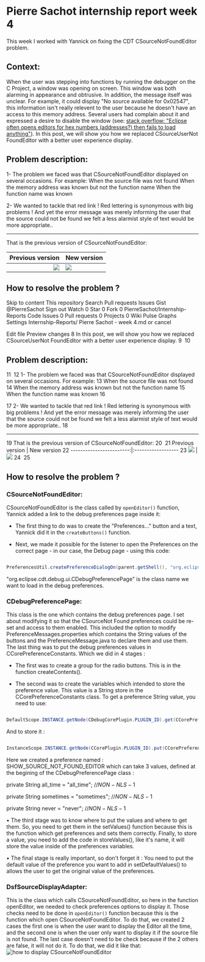 # Pierre Sachot internship report week 4

This week I worked with Yannick on fixing the CDT CSourceNotFoundEditor problem.

## Context:
When the user was stepping into functions by running the debugger on the C Project, a window was opening on screen. This window was both alarming in appearance and obtrusive. 
In addition, the message itself was unclear. For example, it could display "No source available for 0x02547", this information isn't really relevent to the user because he doesn't have an access to this memory address. Several users had complain about it and expressed a desire to disable the window (see: [stack overflow: "Eclipse often opens editors for hex numbers (addresses?) then fails to load anything"](http://stackoverflow.com/questions/43361654/eclipse-often-opens-editors-for-hex-numbers-addresses-then-fails-to-load-anyt/43412237)).
In this post, we will show you how we replaced CSourceUserNot FoundEditor with a better user experience display.

## Problem description:

1- The problem we faced was that CSourceNotFoundEditor displayed on several occasions. For example:
	When the source file was not found
	When the memory address was known but not the function name
	When the function name was known
		
2- We wanted to tackle that red link ! Red lettering is synonymous with big problems ! And yet the error message was merely informing the user that the source could not be found we felt a less alarmist style of text would be more appropriate..
___
That is the previous version of CSourceNotFoundEditor:

Previous version	|	New version
------------------------:|:------------------
![](https://github.com/PierreSachot/Internship-Reports/blob/master/images/Screenshot_1.png?raw=true) | ![](https://github.com/PierreSachot/Internship-Reports/blob/master/images/Screenshot_2.png?raw=true)

## How to resolve the problem ?

Skip to content
This repository
Search
Pull requests
Issues
Gist
 @PierreSachot
 Sign out
 Watch 0
  Star 0
  Fork 0 PierreSachot/Internship-Reports
 Code  Issues 0  Pull requests 0  Projects 0  Wiki  Pulse  Graphs  Settings
Internship-Reports/ 
Pierre Sachot - week 4.md
   or cancel
    
 Edit file    Preview changes
8
In this post, we will show you how we replaced CSourceUserNot FoundEditor with a better user experience display.
9
​
10
## Problem description:
11
​
12
1- The problem we faced was that CSourceNotFoundEditor displayed on several occasions. For example:
13
        When the source file was not found
14
        When the memory address was known but not the function name
15
        When the function name was known
16
                
17
2- We wanted to tackle that red link ! Red lettering is synonymous with big problems ! And yet the error message was merely informing the user that the source could not be found we felt a less alarmist style of text would be more appropriate..
18
___
19
That is the previous version of CSourceNotFoundEditor:
20
​
21
Previous version        |       New version
22
------------------------:|:------------------
23
![](https://github.com/PierreSachot/Internship-Reports/blob/master/images/Screenshot_1.png?raw=true) | ![](https://github.com/PierreSachot/Internship-Reports/blob/master/images/Screenshot_2.png?raw=true)
24
​
25
## How to resolve the problem ?

### CSourceNotFoundEditor:

CSourceNotFoundEditor is the class called by `openEditor()` function, Yannick added a link to the debug preferences page inside it:

- The first thing to do was to create the "Preferences..." button and a text, Yannick did it in the `createButtons()` function.

- Next, we made it possible for the listener to open the Preferences on the correct page - in our case, the Debug page - using this code:
```Java

PreferencesUtil.createPreferenceDialogOn(parent.getShell(), "org.eclipse.cdt.debug.ui.CDebugPreferencePage", null, null).open();

```

"org.eclipse.cdt.debug.ui.CDebugPreferencePage" is the class name we want to load in the debug preferences.

### CDebugPreferencePage:

This class is the one which contains the debug preferences page. I set about modifying it so that the CSourceNot Found preferences could be re-set and access to them enabled. This included the option to modify PreferenceMessages.properties which contains the String values of the buttons and the PreferenceMessage.java to declare them and use them. The last thing was to put the debug preferences values in CCorePreferenceConstants. Which we did in 4 stages :

- The first was to create a group for the radio buttons. This is in the function createContents().

- The second was to create the variables which intended to store the preference value. This value is a String store in the CCorePreferenceConstants class. To get a preference String value, you need to use:

```Java

DefaultScope.INSTANCE.getNode(CDebugCorePlugin.PLUGIN_ID).get(CCorePreferenceConstants.YOUR_PREFERENCE_NAME, null);

```
And to store it :

```Java

InstanceScope.INSTANCE.getNode(CCorePlugin.PLUGIN_ID).put(CCorePreferenceConstants.YOUR_PREFERENCE_NAME, "Your text");

```
Here we created a preference named : SHOW_SOURCE_NOT_FOUND_EDITOR which can take 3 values, defined at the begining of the CDebugPreferencePage class :

  private String all_time = "all_time"; //$NON-NLS-1$

  private String sometimes = "sometimes"; //$NON-NLS-1$

  private String never = "never"; //$NON-NLS-1$

•       The third stage was to know where to put the values and where to get them. So, you need to get them in the setValues() function because this is the function which get preferences and sets them correctly. Finally, to store a value, you need to add the code in storeValues(), like it's name, it will store the value inside of the preferences variables.

•       The final stage is really important, so don't forget it : You need to put the default value of the preference you want to add in setDefaultValues() to allows the user to get the original value of the preferences.
### DsfSourceDisplayAdapter:
This is the class which calls CSourceNotFoundEditor, so here in the function openEditor, we needed to check preferences options to
display it.
Those checks need to be done in `openEditor()` function because this is the function which open CSourceNotFoundEditor.
To do that, we created 2 cases the first one is when the user want to display the Editor all the time, and the second one is when the user only want to display it if the source file is not found. The last case doesn't need to be check because if the 2 others are false, it will not do it.
To do that, we did it like that:
![how to display CSourceNotFoundEditor](http://image.prntscr.com/image/bb4a2112940a43429f7f1fe3f7b28e1a.png)
